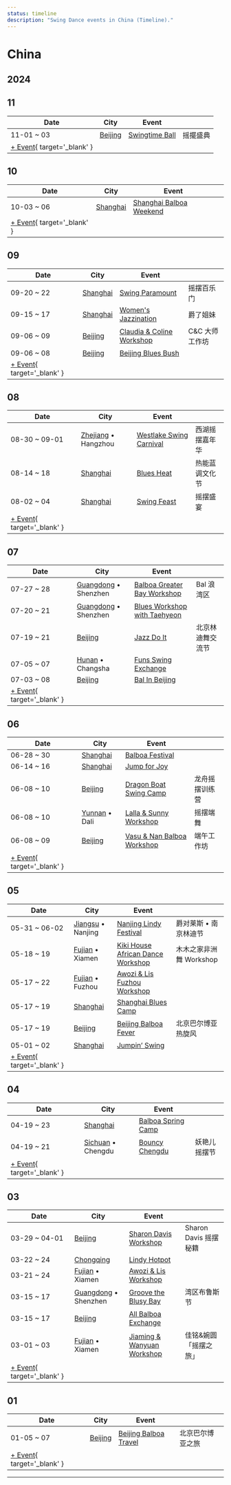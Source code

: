 ```yaml
---
status: timeline
description: "Swing Dance events in China (Timeline)."
---
```


# China

## 2024

## 11

| Date | City | Event | |
| --- | --- | --- | --- |
| 11-01 ~ 03 | [Beijing](by_city.md#beijing) | [Swingtime Ball](swingtime-ball-2024.md) | 摇擺盛典 |
| [+ Event](https://github.com/swingdance/events/issues/new?assignees=&labels=add+event&projects=&template=02-add_entity.yml&title=%5B2024%2Fzh_CN%5D%20%3CName%3E&region=zh_CN&province=&city=&org_id=&date_starts=2024-11-&date_ends=2024-11-){ target='_blank' }

## 10

| Date | City | Event | |
| --- | --- | --- | --- |
| 10-03 ~ 06 | [Shanghai](by_city.md#shanghai) | [Shanghai Balboa Weekend](shanghai-balboa-weekend-2024.md) |  |
| [+ Event](https://github.com/swingdance/events/issues/new?assignees=&labels=add+event&projects=&template=02-add_entity.yml&title=%5B2024%2Fzh_CN%5D%20%3CName%3E&region=zh_CN&province=&city=&org_id=&date_starts=2024-10-&date_ends=2024-10-){ target='_blank' }

## 09

| Date | City | Event | |
| --- | --- | --- | --- |
| 09-20 ~ 22 | [Shanghai](by_city.md#shanghai) | [Swing Paramount](swing-paramount-2024.md) | 摇摆百乐门 |
| 09-15 ~ 17 | [Shanghai](by_city.md#shanghai) | [Women's Jazzination](womens-jazzination-2024.md) | 爵了姐妹 |
| 09-06 ~ 09 | [Beijing](by_city.md#beijing) | [Claudia & Coline Workshop](claudia-n-coline-workshop-2024.md) | C&C 大师工作坊 |
| 09-06 ~ 08 | [Beijing](by_city.md#beijing) | [Beijing Blues Bush](beijing-blues-bush-2024.md) |  |
| [+ Event](https://github.com/swingdance/events/issues/new?assignees=&labels=add+event&projects=&template=02-add_entity.yml&title=%5B2024%2Fzh_CN%5D%20%3CName%3E&region=zh_CN&province=&city=&org_id=&date_starts=2024-09-&date_ends=2024-09-){ target='_blank' }

## 08

| Date | City | Event | |
| --- | --- | --- | --- |
| 08-30 ~ 09-01 | [Zhejiang](by_city.md#zhejiang) • Hangzhou | [Westlake Swing Carnival](westlake-swing-carnival-2024.md) | 西湖摇摆嘉年华 |
| 08-14 ~ 18 | [Shanghai](by_city.md#shanghai) | [Blues Heat](blues-heat-2024.md) | 热能蓝调文化节 |
| 08-02 ~ 04 | [Shanghai](by_city.md#shanghai) | [Swing Feast](swing-feast-2024.md) | 摇摆盛宴 |
| [+ Event](https://github.com/swingdance/events/issues/new?assignees=&labels=add+event&projects=&template=02-add_entity.yml&title=%5B2024%2Fzh_CN%5D%20%3CName%3E&region=zh_CN&province=&city=&org_id=&date_starts=2024-08-&date_ends=2024-08-){ target='_blank' }

## 07

| Date | City | Event | |
| --- | --- | --- | --- |
| 07-27 ~ 28 | [Guangdong](by_city.md#guangdong) • Shenzhen | [Balboa Greater Bay Workshop](balboa-greater-bay-workshop-2024.md) | Bal 浪湾区 |
| 07-20 ~ 21 | [Guangdong](by_city.md#guangdong) • Shenzhen | [Blues Workshop with Taehyeon](blues-workshop-with-taehyeon-2024.md) |  |
| 07-19 ~ 21 | [Beijing](by_city.md#beijing) | [Jazz Do It](jazz-do-it-2024.md) | 北京林迪舞交流节 |
| 07-05 ~ 07 | [Hunan](by_city.md#hunan) • Changsha | [Funs Swing Exchange](funs-swing-exchange-2024.md) |  |
| 07-03 ~ 08 | [Beijing](by_city.md#beijing) | [Bal In Beijing](bal-in-beijing-2024.md) |  |
| [+ Event](https://github.com/swingdance/events/issues/new?assignees=&labels=add+event&projects=&template=02-add_entity.yml&title=%5B2024%2Fzh_CN%5D%20%3CName%3E&region=zh_CN&province=&city=&org_id=&date_starts=2024-07-&date_ends=2024-07-){ target='_blank' }

## 06

| Date | City | Event | |
| --- | --- | --- | --- |
| 06-28 ~ 30 | [Shanghai](by_city.md#shanghai) | [Balboa Festival](balboa-festival-2024.md) |  |
| 06-14 ~ 16 | [Shanghai](by_city.md#shanghai) | [Jump for Joy](jump-for-joy-2024.md) |  |
| 06-08 ~ 10 | [Beijing](by_city.md#beijing) | [Dragon Boat Swing Camp](dragon-boat-swing-camp-2024.md) | 龙舟摇摆训练营 |
| 06-08 ~ 10 | [Yunnan](by_city.md#yunnan) • Dali | [Lalla & Sunny Workshop](dali-lalla-n-sunny-workshop-2024.md) | 摇摆端舞 |
| 06-08 ~ 09 | [Beijing](by_city.md#beijing) | [Vasu & Nan Balboa Workshop](vasu-n-nan-balboa-workshop-2024.md) | 端午工作坊 |
| [+ Event](https://github.com/swingdance/events/issues/new?assignees=&labels=add+event&projects=&template=02-add_entity.yml&title=%5B2024%2Fzh_CN%5D%20%3CName%3E&region=zh_CN&province=&city=&org_id=&date_starts=2024-06-&date_ends=2024-06-){ target='_blank' }

## 05

| Date | City | Event | |
| --- | --- | --- | --- |
| 05-31 ~ 06-02 | [Jiangsu](by_city.md#jiangsu) • Nanjing | [Nanjing Lindy Festival](nanjing-lindy-festival-2024.md) | 爵对莱斯 • 南京林迪节 |
| 05-18 ~ 19 | [Fujian](by_city.md#fujian) • Xiamen | [Kiki House African Dance Workshop](xiamen-kiki-house-african-dance-workshop-2024.md) | 木木之家非洲舞 Workshop |
| 05-17 ~ 22 | [Fujian](by_city.md#fujian) • Fuzhou | [Awozi & Lis Fuzhou Workshop](awozi-n-lis-fuzhou-workshop-2024.md) |  |
| 05-17 ~ 19 | [Shanghai](by_city.md#shanghai) | [Shanghai Blues Camp](shanghai-blues-camp-2024.md) |  |
| 05-17 ~ 19 | [Beijing](by_city.md#beijing) | [Beijing Balboa Fever](beijing-balboa-fever-2024.md) | 北京巴尔博亚热旋风 |
| 05-01 ~ 02 | [Shanghai](by_city.md#shanghai) | [Jumpin’ Swing](jumping-swing-2024.md) |  |
| [+ Event](https://github.com/swingdance/events/issues/new?assignees=&labels=add+event&projects=&template=02-add_entity.yml&title=%5B2024%2Fzh_CN%5D%20%3CName%3E&region=zh_CN&province=&city=&org_id=&date_starts=2024-05-&date_ends=2024-05-){ target='_blank' }

## 04

| Date | City | Event | |
| --- | --- | --- | --- |
| 04-19 ~ 23 | [Shanghai](by_city.md#shanghai) | [Balboa Spring Camp](balboa-spring-camp-2024.md) |  |
| 04-19 ~ 21 | [Sichuan](by_city.md#sichuan) • Chengdu | [Bouncy Chengdu](bouncy-chengdu-2024.md) | 妖艳儿摇摆节 |
| [+ Event](https://github.com/swingdance/events/issues/new?assignees=&labels=add+event&projects=&template=02-add_entity.yml&title=%5B2024%2Fzh_CN%5D%20%3CName%3E&region=zh_CN&province=&city=&org_id=&date_starts=2024-04-&date_ends=2024-04-){ target='_blank' }

## 03

| Date | City | Event | |
| --- | --- | --- | --- |
| 03-29 ~ 04-01 | [Beijing](by_city.md#beijing) | [Sharon Davis Workshop](beijing-sharon-davis-workshop-2024.md) | Sharon Davis 摇摆秘籍 |
| 03-22 ~ 24 | [Chongqing](by_city.md#chongqing) | [Lindy Hotpot](lindy-hotpot-2024.md) |  |
| 03-21 ~ 24 | [Fujian](by_city.md#fujian) • Xiamen | [Awozi & Lis Workshop](xiamen-awozi-n-lis-workshop-2024.md) |  |
| 03-15 ~ 17 | [Guangdong](by_city.md#guangdong) • Shenzhen | [Groove the Blusy Bay](groove-the-blusy-bay-2024.md) | 湾区布鲁斯节 |
| 03-15 ~ 17 | [Beijing](by_city.md#beijing) | [All Balboa Exchange](all-balboa-exchange-2024.md) |  |
| 03-01 ~ 03 | [Fujian](by_city.md#fujian) • Xiamen | [Jiaming & Wanyuan Workshop](xiamen-jiaming-n-wanyuan-workshop-2024.md) | 佳铭&婉圆「摇摆之旅」 |
| [+ Event](https://github.com/swingdance/events/issues/new?assignees=&labels=add+event&projects=&template=02-add_entity.yml&title=%5B2024%2Fzh_CN%5D%20%3CName%3E&region=zh_CN&province=&city=&org_id=&date_starts=2024-03-&date_ends=2024-03-){ target='_blank' }

## 01

| Date | City | Event | |
| --- | --- | --- | --- |
| 01-05 ~ 07 | [Beijing](by_city.md#beijing) | [Beijing Balboa Travel](beijing-balboa-travel-2024.md) | 北京巴尔博亚之旅 |
| [+ Event](https://github.com/swingdance/events/issues/new?assignees=&labels=add+event&projects=&template=02-add_entity.yml&title=%5B2024%2Fzh_CN%5D%20%3CName%3E&region=zh_CN&province=&city=&org_id=&date_starts=2024-01-&date_ends=2024-01-){ target='_blank' }

---

